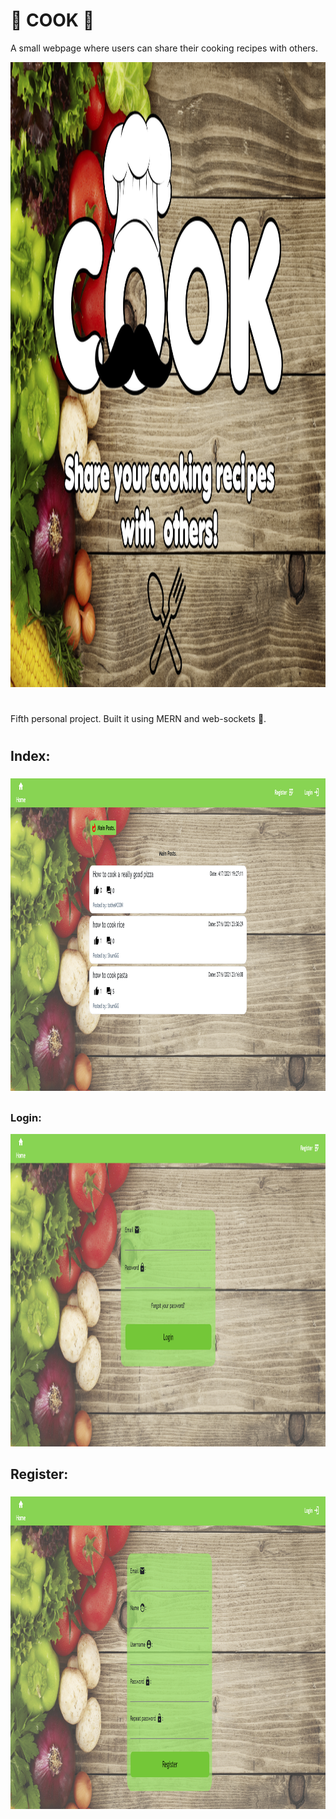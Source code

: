 # :fork_and_knife: COOK :fork_and_knife:

A small webpage where users can share their cooking recipes with others.

<p align = "center"> <img width="1600" height="1000" src = "git_images/cook.png"></p>

# 

Fifth personal project. Built it using MERN and web-sockets :electric_plug:.

#

## Index:

### 

<p align = "center"> <img width="1000" height="500" src = "git_images/index.png"></p>
 
##

### Login:

<p align = "center"> <img width="1000" height="500" src = "git_images/login.png"></p>

## Register:

###

<p align = "center"> <img width="1000" height="500" src = "git_images/register.png"></p>
 

